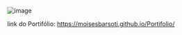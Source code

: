 ![image](https://github.com/moisesBarsoti/Portifolio/assets/146322015/9d91a7b9-9c35-492c-a767-5d4aac84e3f7)

link do Portifólio:  https://moisesbarsoti.github.io/Portifolio/
